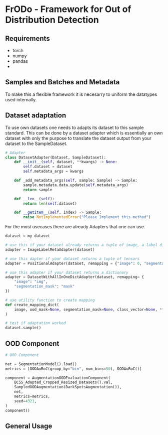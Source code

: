# FrODo - Framework for Out of Distribution Detection

## Requirements
- torch
- numpy
- pandas
- 

## Samples and Batches and Metadata
To make this a flexible framework it is necesarry to uniform the datatypes used internally. 

## Dataset adaptation

To use own datasets one needs to adapts its dataset to this sample standard. This can be done by a dataset adapter which is essentially an own dataset with only the purpose to translate the dataset output from your dataset to the SampleDataset.

```python
# Adapter
class DatasetAdapter(Dataset, SampleDataset):
    def __init__(self, dataset, **kwargs) -> None:
        self.dataset = dataset
        self.metadata_args = kwargs

    def _add_metadata_args(self, sample: Sample) -> Sample:
        sample.metadata.data.update(self.metadata_args)
        return sample

    def __len__(self):
        return len(self.dataset)

    def __getitem__(self, index) -> Sample:
        raise NotImplementedError("Please Implement this method")
```

For the most usecases there are already Adapters that one can use. 

```python
dataset = my dataset

# use this if your dataset already returns a tuple of image, a label dictionary and optionally metadata
adapter = ImageLabelMetaAdapter(dataset)

# use this dapter if your dataset returns a tuple of tensors
adapter = PositionalAdapter(dataset, remapping = {"image": 0, "segmentation_mask": 1})

# use this adapter if your dataset returns a dictionary
adapter = DatasetWithAllInOneDictAdapter(dataset, remapping= {
    "image": "img",
    "segmentation_mask": "mask"
})

# use utility function to create mapping
def create_mapping_dict(
    image, ood_mask=None, segmentation_mask=None, class_vector=None, **kwargs
)
```

```python
# test if adaptation worked
dataset.sample()
```

## OOD Component

```python
# OOD Component

net = SegmentationModel().load()
metrics = [OODAuRoC(group_by="bin", num_bins=50), OODAuRoC()]

component = AugmentationOODEvaluationComponent(
    BCSS_Adapted_Cropped_Resized_Datasets().val,
    SampledOODAugmentation(DarkSpotsAugmentation()),
    net,
    metrics=metrics,
    seed=4321,
)
component()
```


## General Usage